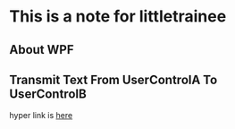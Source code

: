 # This is a note for littletrainee 
## About WPF
## Transmit Text From UserControlA To UserControlB

hyper link is [here](https://webcache.googleusercontent.com/search?q=cache:3KHUcya1LrgJ:https://docs.microsoft.com/answers/questions/60632/how-to-set-value-of-a-textbox-field-in-usercontrol.html+&cd=2&hl=zh-TW&ct=clnk&gl=tw)